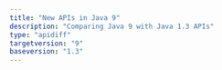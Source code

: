 ```yaml
---
title: "New APIs in Java 9"
description: "Comparing Java 9 with Java 1.3 APIs"
type: "apidiff"
targetversion: "9"
baseversion: "1.3"
---
```

